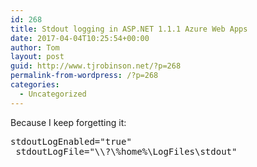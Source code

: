 ```yaml
---
id: 268
title: Stdout logging in ASP.NET 1.1.1 Azure Web Apps
date: 2017-04-04T10:25:54+00:00
author: Tom
layout: post
guid: http://www.tjrobinson.net/?p=268
permalink-from-wordpress: /?p=268
categories:
  - Uncategorized
---
```

Because I keep forgetting it:

<pre>stdoutLogEnabled="true"
 stdoutLogFile="\\?\%home%\LogFiles\stdout"</pre>